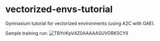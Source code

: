 # vectorized-envs-tutorial
 Gymnasium tutorial for vectorized environments (using A2C with GAE).

Sample training run:
![TBYriKpV4Z0AAAAASUVORK5CYII](https://user-images.githubusercontent.com/89709351/210122710-d3348555-5168-4bc4-ae30-7d78c5751f64.png)
